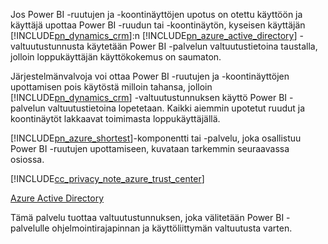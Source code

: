 Jos Power BI -ruutujen ja -koontinäyttöjen upotus on otettu käyttöön ja käyttäjä upottaa Power BI -ruudun tai -koontinäytön, kyseisen käyttäjän [!INCLUDE[pn_dynamics_crm](pn-dynamics-crm.md)]:n [!INCLUDE[pn_azure_active_directory](pn-azure-active-directory.md)] -valtuutustunnusta käytetään Power BI -palvelun valtuutustietoina taustalla, jolloin loppukäyttäjän käyttökokemus on saumaton.  
  
 Järjestelmänvalvoja voi ottaa Power BI -ruutujen ja -koontinäyttöjen upottamisen pois käytöstä milloin tahansa, jolloin [!INCLUDE[pn_dynamics_crm](pn-dynamics-crm.md)] -valtuutustunnuksen käyttö Power BI -palvelun valtuutustietoina lopetetaan. Kaikki aiemmin upotetut ruudut ja koontinäytöt lakkaavat toimimasta loppukäyttäjällä.  
  
 [!INCLUDE[pn_azure_shortest](pn-azure-shortest.md)]-komponentti tai -palvelu, joka osallistuu Power BI -ruutujen upottamiseen, kuvataan tarkemmin seuraavassa osiossa.  
  
 [!INCLUDE[cc_privacy_note_azure_trust_center](cc-privacy-note-azure-trust-center.md)]  
  
 [Azure Active Directory](https://azure.microsoft.com/services/active-directory/)  
  
 Tämä palvelu tuottaa valtuutustunnuksen, joka välitetään Power BI -palvelulle ohjelmointirajapinnan ja käyttöliittymän valtuutusta varten.